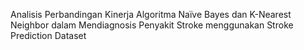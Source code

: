 Analisis Perbandingan Kinerja Algoritma Naïve Bayes dan K-Nearest Neighbor dalam Mendiagnosis Penyakit Stroke menggunakan Stroke Prediction Dataset
